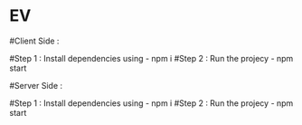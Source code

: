 # EV

#Client Side : 

#Step 1 : Install dependencies using - npm i
#Step 2 : Run the projecy - npm start

#Server Side : 

#Step 1 : Install dependencies using - npm i
#Step 2 : Run the projecy - npm start
